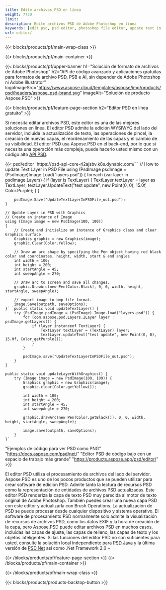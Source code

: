 ```yaml
---
title: Edite archivos PSD en línea
weight: 7730
limit: 
description: Edite archivos PSD de Adobe Photoshop en línea
keywords: [edit psd, psd editor, photoshop file editor, update text in psd, update psd]
url: editor/
---
```


{{< blocks/products/pf/main-wrap-class >}}


{{< blocks/products/pf/main-container >}}

{{< blocks/products/pf/upper-banner h1="Solución de formato de archivos de Adobe Photoshop" h2="API de código avanzado y aplicaciones gratuitas para formatos de archivo PSD, PSB e AI, sin depender de Adobe Photoshop ni Adobe Illustrator" logoImageSrc="https://www.aspose.cloud/templates/aspose/img/products/psd/headers/aspose_psd-brand.svg" imageAlt="Solución de producto Aspose.PSD" >}}

{{< blocks/products/pf/feature-page-section h2="Editor PSD en línea gratuito" >}}
<p>Si necesita editar archivos PSD, este editor es una de las mejores soluciones en línea. El editor PSD admite la edición WYSIWYG del lado del servidor, incluida la actualización de texto, las operaciones de pincel, la creación de nuevas capas, el reordenamiento de las capas y el cambio de su visibilidad. El editor PSD usa Aspose.PSD en el back-end, por lo que si necesita una operación más compleja, puede hacerlo usted mismo con un código alto <a href="/psd/{{< lang-code >}}">API PSD</a>.</p>
{{< psd/editor `https://psd-api-core-rl2ajsbv.k8s.dynabic.com/` 
`	// How to update Text Layer in PSD File
	using (PsdImage psdImage = (PsdImage)Image.Load("layers.psd"))
  	{
		foreach (var layer in psdImage.Layers)
		{
			if (layer is TextLayer)
			{
				TextLayer textLayer = layer as TextLayer;
				textLayer.UpdateText("test update", new Point(0, 0), 15.0f, Color.Purple);
			}
		}

		psdImage.Save("UpdateTextLayerInPSDFile_out.psd");
	}
	
	// Update Layer in PSD with Graphics
	// Create an instance of Image
	using (Image image = new PsdImage(100, 100))
	{
		// Create and initialize an instance of Graphics class and clear Graphics surface
		Graphics graphic = new Graphics(image);
		graphic.Clear(Color.Yellow);

		// Draw an arc shape by specifying the Pen object having red black color and coordinates, height, width, start & end angles                 
		int width = 100;
		int height = 200;
		int startAngle = 45;
		int sweepAngle = 270;

		// Draw arc to screen and save all changes.
		graphic.DrawArc(new Pen(Color.Black), 0, 0, width, height, startAngle, sweepAngle);

		// export image to bmp file format.
		image.Save(outpath, saveOptions);
	}` `public static void updateTextLayer() {
        try (PsdImage psdImage = (PsdImage) Image.load("layers.psd")) {
            for (com.aspose.psd.Layers.ILayer layer : psdImage.getLayers()) {
                if (layer instanceof TextLayer) {
                    TextLayer textLayer = (TextLayer) layer;
                    textLayer.updateText("test update", new Point(0, 0), 15.0f, Color.getPurple());
                }
            }

            psdImage.save("UpdateTextLayerInPSDFile_out.psd");
        }
    }

    public static void updateLayerWithGraphics() {
        try (Image image = new PsdImage(100, 100)) {
            Graphics graphic = new Graphics(image);
            graphic.clear(Color.getYellow());

            int width = 100;
            int height = 200;
            int startAngle = 45;
            int sweepAngle = 270;

            graphic.drawArc(new Pen(Color.getBlack()), 0, 0, width, height, startAngle, sweepAngle);

            image.save(outpath, saveOptions);
        }
    }` 
"Ejemplos de código para ver PSD como PNG"  "https://docs.aspose.com/psd/net/" 
"Editor PSD de código bajo con un espacio de trabajo más grande" "https://products.aspose.app/psd/editor/" >}}
<p>El editor PSD utiliza el procesamiento de archivos del lado del servidor. Aspose.PSD es uno de los pocos productos que se pueden utilizar para crear software de edición PSD. Admite tanto la lectura de recursos PSD como la representación de entidades de archivos PSD actualizadas. Este editor PSD renderiza la capa de texto PSD muy parecida al motor de texto original de Adobe Photoshop. También puedes crear una nueva capa PSD con este editor y actualizarla con Brush Operations. La actualización de PSD se puede procesar desde cualquier dispositivo y sistema operativo. El software de procesamiento PSD normalmente solo admite la visualización de recursos de archivos PSD, como los datos EXIF y la hora de creación de la capa, pero Aspose.PSD puede editar archivos PSD en muchos casos, incluidas las capas de ajuste, las capas de relleno, las capas de texto y los objetos inteligentes. Si las funciones del editor PSD no son suficientes para usted, consulte la solución local independiente para <a href="/psd/{{< lang-code >}}java">PSD Java</a> y la última versión de <a href="/psd/{{< lang-code >}}net">PSD.Net</a> así como .Net Framework 2.0 +</p>

{{< /blocks/products/pf/feature-page-section >}}
{{< /blocks/products/pf/main-container >}}


{{< /blocks/products/pf/main-wrap-class >}}

{{< blocks/products/products-backtop-button >}}

